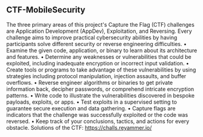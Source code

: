 ## CTF-MobileSecurity
 The three primary areas of this project's Capture the Flag (CTF) 
challenges are Application Development (AppDev), Exploitation, and 
Reversing. Every challenge aims to improve practical cybersecurity 
abilities by having participants solve different security or reverse 
engineering difficulties.
 • Examine the given code, application, or binary to learn about its 
architecture and features.
 • Determine any weaknesses or vulnerabilities that could be exploited, 
including inadequate encryption or incorrect input validation.
 • Create tools or programs to take advantage of these vulnerabilities by 
using strategies including protocol manipulation, injection assaults, and 
buffer overflows.
 • Reverse engineer algorithms or binaries to get private information 
back, decipher passwords, or comprehend intricate encryption 
patterns.
 • Write code to illustrate the vulnerabilities discovered in bespoke 
payloads, exploits, or apps.
 • Test exploits in a supervised setting to guarantee secure execution 
and data gathering.
 • Capture flags are indicators that the challenge was successfully 
exploited or the code was reversed.
 • Keep track of your conclusions, tactics, and actions for every obstacle.
Solutions of the CTF: https://challs.reyammer.io/
